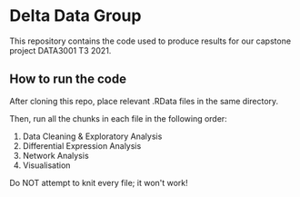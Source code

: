 # Delta Data Group 
This repository contains the code used to produce results for our capstone project DATA3001 T3 2021. 



## How to run the code
After cloning this repo, place relevant .RData files in the same directory. 

Then, run all the chunks in each file in the following order:
1. Data Cleaning & Exploratory Analysis
2. Differential Expression Analysis
3. Network Analysis
4. Visualisation

Do NOT attempt to knit every file; it won't work!
